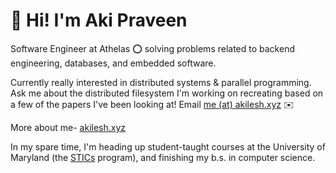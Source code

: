 # 👋 Hi! I'm Aki Praveen

Software Engineer at Athelas ⭕ solving problems related to backend engineering, databases, and embedded software.

Currently really interested in distributed systems & parallel programming. Ask me about the distributed filesystem I'm working on recreating based on a few of the papers I've been looking at! Email [me (at) akilesh.xyz](me@akilesh.xyz) ✉️

More about me- [akilesh.xyz](https://akilesh.xyz)

In my spare time, I'm heading up student-taught courses at the University of Maryland (the [STICs](http://stics.umd.edu) program), and finishing my b.s. in computer science.
